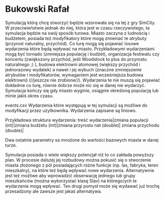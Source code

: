 # Bukowski Rafał 

Symulacją którą chcę stworzyć będzie wzorowała się na tej z gry SimCity. W przeciwieństwie jednak do niej, która jest w czasu rzeczywistego, ta symulacja będzie na swój sposób turowa. Miasto zaczyna z ludnością i budżetem, posiada też modyfikatory które mogą zmieniać te atrybuty (przyrost naturalny, przychód). Co turę mogą się pojawiać losowe wydarzenia które będą wpływać na miasto. Przykładowymi wydarzeniami mogą być tornado (zmniejsza populację i budżet), organizacja festiwalu czy koncertu (zwiększony przychód, jeśli Woodstock to plus do przyrostu naturalnego ;) ), budowa elektrowni atomowej (większy przychód i jednorazowy wydatek) a nawet i jej wybuch (znaczne zmniejszenie atrybutów i modyfikatorów, wymaganiem jest wcześniejsza budowa elektrowni) (//jeszcze nie zrobione//). Wydarzenia te nie muszą się pojawiać dokładnie co turę, równie dobrze może nic się w danej nie wydarzyć. Symulacja kończy się gdy miasto wyginie, osiągnie określoną populację lub minie jakiś okres czasu.

events.csv
Wydarzenia które występują w tej symulacji są możliwe do modyfikacji przez użytkownika. Wydarzenia zapisane są liniowo. 

Przykładowa struktura wydarzenia:
treść wydarzenia|zmiana populacji (int)|zmiana budżetu (int)|zmiana przyrostu nat (double)| zmiana przychodu (double)|

Dwa ostatnie parametry sa mnożone do wartości bazowych miasta w danej turze.

Symulacja posiada o wiele większy potencjał niż to co zakłada powyższy plan. W procesie dalszej jej rozbudowy można pokusić się o stworzenie miasta złożonego z pól posiadających różne funkcje (np. las, fabryka, teren mieszkalny), na które też będą wpływać nowe wydarzenia. Alternatywnie jest też możliwe aby wprowadzić obserwację jednego lub grupy mieszkańców (można wykorzystać klasę Slav) na którego/ych te wydarzenia mogą wpływać. Ten drugi pomysł może się wydawać już trochę przesadzony ale zawsze jest jakaś alternatywa.
